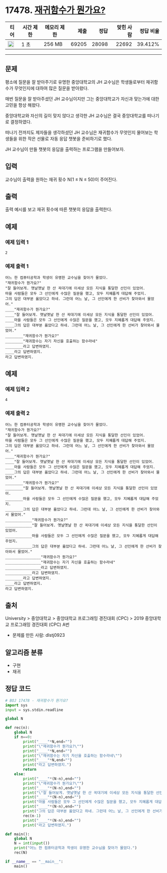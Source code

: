 # 17478. [재귀함수가 뭔가요?](https://www.acmicpc.net/problem/17478)

| 티어 | 시간 제한 | 메모리 제한 | 제출 | 정답 | 맞힌 사람 | 정답 비율 |
|---|---|---|---:|---:|---:|---:|
| <img src="https://static.solved.ac/tier_small/6.svg" width="20px" /> | 1 초 | 256 MB | 69205 | 28098 | 22692 | 39.412% |

---

## 문제

평소에 질문을 잘 받아주기로 유명한 중앙대학교의 JH 교수님은 학생들로부터 재귀함수가 무엇인지에 대하여 많은 질문을 받아왔다.

매번 질문을 잘 받아주셨던 JH 교수님이지만 그는 중앙대학교가 자신과 맞는가에 대한 고민을 항상 해왔다.

중앙대학교와 자신의 길이 맞지 않다고 생각한 JH 교수님은 결국 중앙대학교를 떠나기로 결정하였다.

떠나기 전까지도 제자들을 생각하셨던 JH 교수님은 재귀함수가 무엇인지 물어보는 학생들을 위한 작은 선물로 자동 응답 챗봇을 준비하기로 했다.

JH 교수님이 만들 챗봇의 응답을 출력하는 프로그램을 만들어보자.

## 입력

교수님이 출력을 원하는 재귀 횟수 N(1 ≤ N ≤ 50)이 주어진다.

## 출력

출력 예시를 보고 재귀 횟수에 따른 챗봇의 응답을 출력한다.

## 예제

### 예제 입력 1

```
2
```

### 예제 출력 1

```
어느 한 컴퓨터공학과 학생이 유명한 교수님을 찾아가 물었다.
"재귀함수가 뭔가요?"
"잘 들어보게. 옛날옛날 한 산 꼭대기에 이세상 모든 지식을 통달한 선인이 있었어.
마을 사람들은 모두 그 선인에게 수많은 질문을 했고, 모두 지혜롭게 대답해 주었지.
그의 답은 대부분 옳았다고 하네. 그런데 어느 날, 그 선인에게 한 선비가 찾아와서 물었어."
____"재귀함수가 뭔가요?"
____"잘 들어보게. 옛날옛날 한 산 꼭대기에 이세상 모든 지식을 통달한 선인이 있었어.
____마을 사람들은 모두 그 선인에게 수많은 질문을 했고, 모두 지혜롭게 대답해 주었지.
____그의 답은 대부분 옳았다고 하네. 그런데 어느 날, 그 선인에게 한 선비가 찾아와서 물었어."
________"재귀함수가 뭔가요?"
________"재귀함수는 자기 자신을 호출하는 함수라네"
________라고 답변하였지.
____라고 답변하였지.
라고 답변하였지.
```

## 예제

### 예제 입력 2

```
4
```

### 예제 출력 2

```
어느 한 컴퓨터공학과 학생이 유명한 교수님을 찾아가 물었다.
"재귀함수가 뭔가요?"
"잘 들어보게. 옛날옛날 한 산 꼭대기에 이세상 모든 지식을 통달한 선인이 있었어.
마을 사람들은 모두 그 선인에게 수많은 질문을 했고, 모두 지혜롭게 대답해 주었지.
그의 답은 대부분 옳았다고 하네. 그런데 어느 날, 그 선인에게 한 선비가 찾아와서 물었어."
____"재귀함수가 뭔가요?"
____"잘 들어보게. 옛날옛날 한 산 꼭대기에 이세상 모든 지식을 통달한 선인이 있었어.
____마을 사람들은 모두 그 선인에게 수많은 질문을 했고, 모두 지혜롭게 대답해 주었지.
____그의 답은 대부분 옳았다고 하네. 그런데 어느 날, 그 선인에게 한 선비가 찾아와서 물었어."
________"재귀함수가 뭔가요?"
________"잘 들어보게. 옛날옛날 한 산 꼭대기에 이세상 모든 지식을 통달한 선인이 있었어.
________마을 사람들은 모두 그 선인에게 수많은 질문을 했고, 모두 지혜롭게 대답해 주었지.
________그의 답은 대부분 옳았다고 하네. 그런데 어느 날, 그 선인에게 한 선비가 찾아와서 물었어."
____________"재귀함수가 뭔가요?"
____________"잘 들어보게. 옛날옛날 한 산 꼭대기에 이세상 모든 지식을 통달한 선인이 있었어.
____________마을 사람들은 모두 그 선인에게 수많은 질문을 했고, 모두 지혜롭게 대답해 주었지.
____________그의 답은 대부분 옳았다고 하네. 그런데 어느 날, 그 선인에게 한 선비가 찾아와서 물었어."
________________"재귀함수가 뭔가요?"
________________"재귀함수는 자기 자신을 호출하는 함수라네"
________________라고 답변하였지.
____________라고 답변하였지.
________라고 답변하였지.
____라고 답변하였지.
라고 답변하였지.
```

## 출처

University
\> 
중앙대학교
\> 
중앙대학교 프로그래밍 경진대회 (CPC)
\> 
2019 중앙대학교 프로그래밍 경진대회 (CPC)
A번

- 문제를 만든 사람: dlstj0923

## 알고리즘 분류

- 구현
- 재귀

## 정답 코드

```python
# BOJ 17478 - 재귀함수가 뭔가요?
import sys
input = sys.stdin.readline

global N

def rec(n):
    global N
    if n==0:
        print("____"*N,end="")
        print("\"재귀함수가 뭔가요?\"")
        print("____"*N,end="")
        print("\"재귀함수는 자기 자신을 호출하는 함수라네\"")
        print("____"*N,end="")
        print("라고 답변하였지.")
        return
    else:
        print("____"*(N-n),end="")
        print("\"재귀함수가 뭔가요?\"")
        print("____"*(N-n),end="")
        print("\"잘 들어보게. 옛날옛날 한 산 꼭대기에 이세상 모든 지식을 통달한 선인이 있었어.")
        print("____"*(N-n),end="")
        print("마을 사람들은 모두 그 선인에게 수많은 질문을 했고, 모두 지혜롭게 대답해 주었지.")
        print("____"*(N-n),end="")
        print("그의 답은 대부분 옳았다고 하네. 그런데 어느 날, 그 선인에게 한 선비가 찾아와서 물었어.\"")
        rec(n-1)
        print("____"*(N-n),end="")
        print("라고 답변하였지.")

def main():
    global N
    N = int(input())
    print("어느 한 컴퓨터공학과 학생이 유명한 교수님을 찾아가 물었다.")
    rec(N)

if __name__ == "__main__":
    main()

```
